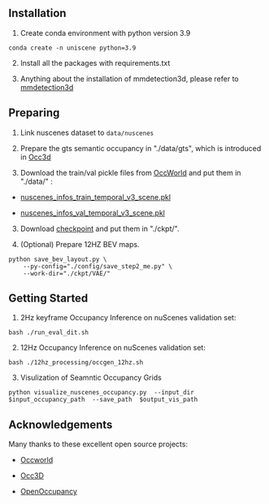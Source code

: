 ## Installation
1. Create conda environment with python version 3.9

```
conda create -n uniscene python=3.9
```

2. Install all the packages with requirements.txt

3. Anything about the installation of mmdetection3d, please refer to [mmdetection3d](https://mmdetection3d.readthedocs.io/en/latest/getting_started.html#installation)


## Preparing
1. Link nuscenes dataset to ``data/nuscenes``

2. Prepare the gts semantic occupancy in "./data/gts", which is introduced in [Occ3d](https://github.com/Tsinghua-MARS-Lab/Occ3D) 

3. Download the train/val pickle files from [OccWorld](https://github.com/wzzheng/OccWorld) and put them in "./data/" :

- [nuscenes_infos_train_temporal_v3_scene.pkl](https://cloud.tsinghua.edu.cn/d/9e231ed16e4a4caca3bd/)

- [nuscenes_infos_val_temporal_v3_scene.pkl](https://cloud.tsinghua.edu.cn/d/9e231ed16e4a4caca3bd/)


3. Download [checkpoint](https://nbeitech-my.sharepoint.com/:f:/g/personal/bli_eitech_edu_cn/EpYIjg5_l2VFoYJd2vZcl9wBFeVQV1XI_NPQQhXOB-wUqQ?e=I3vmYQ) and put them in "./ckpt/".


4.  (Optional) Prepare 12HZ BEV maps.
   
```
python save_bev_layout.py \
    --py-config="./config/save_step2_me.py" \
    --work-dir="./ckpt/VAE/" 
```

## Getting Started
1. 2Hz keyframe Occupancy Inference on nuScenes validation set:
   
```
bash ./run_eval_dit.sh
```

2. 12Hz Occupancy Inference on nuScenes validation set:

```
bash ./12hz_processing/occgen_12hz.sh
```

3. Visulization of Seamntic Occupancy Grids
```
python visualize_nuscenes_occupancy.py  --input_dir $input_occupancy_path  --save_path  $output_vis_path
```

## Acknowledgements
Many thanks to these excellent open source projects: 

- [Occworld](https://github.com/wzzheng/OccWorld)

- [Occ3D](https://github.com/Tsinghua-MARS-Lab/Occ3D)

- [OpenOccupancy](https://github.com/JeffWang987/OpenOccupancy)